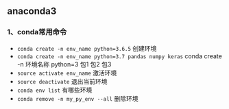 ## anaconda3
### 1、conda常用命令
- `conda create -n env_name python=3.6.5`       创建环境
- `conda create -n env_name python=3.7 pandas numpy keras`  conda create -n 环境名称 python=3 包1 包2 包3
- `source activate env_name`	                激活环境
- `source deactivate`		                    退出当前环境
- `conda env list`	                            有哪些环境
- `conda remove -n my_py_env --all`             删除环境
